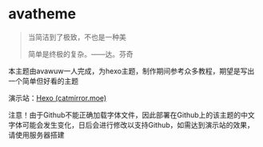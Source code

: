 # avatheme

> 当简洁到了极致，不也是一种美
>
> 简单是终极的复杂。——达。芬奇

本主题由avawuw一人完成，为hexo主题，制作期间参考众多教程，期望是写出一个简单但好看的主题

演示站：[Hexo (catmirror.moe)](https://text.catmirror.moe/)

注意！由于Github不能正确加载字体文件，因此部署在Github上的该主题的中文字体可能会发生变化，日后会进行修改以支持Github，如需达到演示站的效果，请使用服务器搭建
